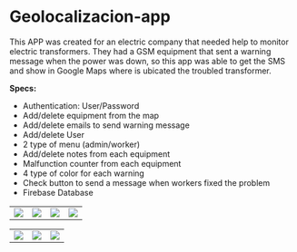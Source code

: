 # **Geolocalizacion-app**<br/>


This APP was created for an electric company that needed help to monitor electric transformers. 
They had a GSM equipment that sent a warning message when the power was down, so this app was able 
to get the SMS and show in Google Maps where is ubicated the troubled transformer. 

**Specs:**<br/>
* Authentication: User/Password <br/> 
* Add/delete equipment from the map <br/>
* Add/delete emails to send warning message <br/>
* Add/delete User<br/>     
* 2 type of menu (admin/worker) <br/> 
* Add/delete notes from each equipment <br/>
* Malfunction counter from each equipment <br/>
* 4 type of color for each warning <br/> 
* Check button to send a message when workers fixed the problem <br/>
* Firebase Database <br/>

<table>
  <tr>
    <td><img src='https://github.com/diegonlost/Geolocalizacion-app/blob/master/Screenshots/Add_admin.jpeg'></td>
    <td><img src='https://github.com/diegonlost/Geolocalizacion-app/blob/master/Screenshots/Add_equipment.jpeg'></td>
    <td><img src='https://github.com/diegonlost/Geolocalizacion-app/blob/master/Screenshots/Delete_equipment.jpeg'></td>
    <td><img src='https://github.com/diegonlost/Geolocalizacion-app/blob/master/Screenshots/History.jpeg'></td>
  </tr>
</table>

<table>
  <tr>
    <td><img src='https://github.com/diegonlost/Geolocalizacion-app/blob/master/Screenshots/Mapa.jpg'></td>
    <td><img src='https://github.com/diegonlost/Geolocalizacion-app/blob/master/Screenshots/New_email.jpeg'></td>
    <td><img src='https://github.com/diegonlost/Geolocalizacion-app/blob/master/Screenshots/Menu.jpg'></td>
  </tr>
</table>
